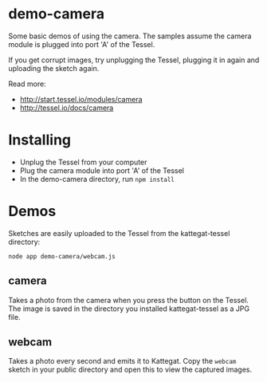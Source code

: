 # demo-camera

Some basic demos of using the camera. The samples assume the camera module is plugged into port 'A' of the Tessel.

If you get corrupt images, try unplugging the Tessel, plugging it in again and uploading the sketch again.

Read more:
 * http://start.tessel.io/modules/camera
 * http://tessel.io/docs/camera

# Installing

* Unplug the Tessel from your computer
* Plug the camera module into port 'A' of the Tessel
* In the demo-camera directory, run `npm install`

# Demos

Sketches are easily uploaded to the Tessel from the kattegat-tessel directory:

```
node app demo-camera/webcam.js
```

## camera

Takes a photo from the camera when you press the button on the Tessel. The image is saved in the directory you installed kattegat-tessel as a JPG file.

## webcam

Takes a photo every second and emits it to Kattegat. Copy the `webcam` sketch in your public directory and open this to view the captured images.

